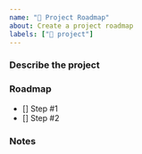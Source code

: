 ```yaml
---
name: "🚧 Project Roadmap"
about: Create a project roadmap
labels: ["🚧 project"]
---
```


### Describe the project

<!-- What's the project -->

### Roadmap

<!-- Checkboxes for tasks to be completed -->

- [] Step #1
- [] Step #2

### Notes

<!-- Additional context, gotchas, etc. -->
